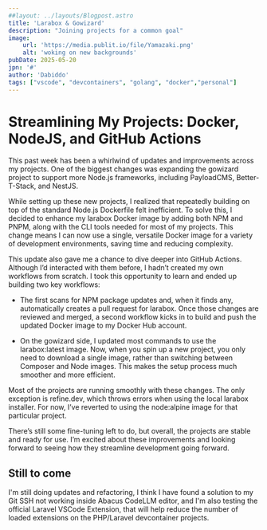 ```yaml
---
##layout: ../layouts/Blogpost.astro
title: 'Larabox & Gowizard'
description: "Joining projects for a common goal"
image:
    url: 'https://media.publit.io/file/Yamazaki.png' 
    alt: 'woking on new backgrounds'
pubDate: 2025-05-20
jpn: '#'
author: 'Dabiddo'
tags: ["vscode", "devcontainers", "golang", "docker","personal"]
---
```


# Streamlining My Projects: Docker, NodeJS, and GitHub Actions

This past week has been a whirlwind of updates and improvements across my projects. One of the biggest changes was expanding the gowizard project to support more Node.js frameworks, including PayloadCMS, Better-T-Stack, and NestJS.

While setting up these new projects, I realized that repeatedly building on top of the standard Node.js Dockerfile felt inefficient. To solve this, I decided to enhance my larabox Docker image by adding both NPM and PNPM, along with the CLI tools needed for most of my projects. This change means I can now use a single, versatile Docker image for a variety of development environments, saving time and reducing complexity.

This update also gave me a chance to dive deeper into GitHub Actions. Although I’d interacted with them before, I hadn’t created my own workflows from scratch. I took this opportunity to learn and ended up building two key workflows:

   - The first scans for NPM package updates and, when it finds any, automatically creates a pull request for larabox.
    Once those changes are reviewed and merged, a second workflow kicks in to build and push the updated Docker image to my Docker Hub account.

- On the gowizard side, I updated most commands to use the larabox:latest image. Now, when you spin up a new project, you only need to download a single image, rather than switching between Composer and Node images. This makes the setup process much smoother and more efficient.

Most of the projects are running smoothly with these changes. The only exception is refine.dev, which throws errors when using the local larabox installer. For now, I’ve reverted to using the node:alpine image for that particular project.

There’s still some fine-tuning left to do, but overall, the projects are stable and ready for use. I’m excited about these improvements and looking forward to seeing how they streamline development going forward.

## Still to come

I'm still doing updates and refactoring, I think I have found a solution to my Git SSH not working inside Abacus CodeLLM editor, and I'm also testing the official Laravel VSCode Extension, that will help reduce the number of loaded extensions on the PHP/Laravel devcontainer projects.